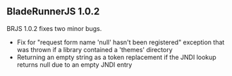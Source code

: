## BladeRunnerJS 1.0.2

BRJS 1.0.2 fixes two minor bugs.

- Fix for "request form name 'null' hasn't been registered" exception that was thrown if a library contained a 'themes' directory
- Returning an empty string as a token replacement if the JNDI lookup returns null due to an empty JNDI entry
